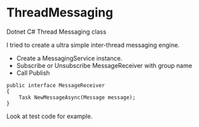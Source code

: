 # ThreadMessaging
Dotnet C# Thread Messaging class

I tried to create a ultra simple inter-thread messaging engine.

- Create a MessagingService instance.
- Subscribe or Unsubscribe MessageReceiver with group name
- Call Publish

````
public interface MessageReceiver
{
    Task NewMessageAsync(Message message);
}
````

Look at test code for example.

